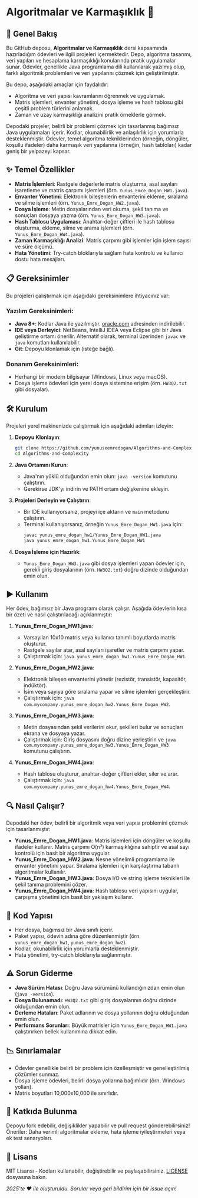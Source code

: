 # Algoritmalar ve Karmaşıklık 🚀

## 📖 Genel Bakış
Bu GitHub deposu, **Algoritmalar ve Karmaşıklık** dersi kapsamında hazırladığım ödevleri ve ilgili projeleri içermektedir. Depo, algoritma tasarımı, veri yapıları ve hesaplama karmaşıklığı konularında pratik uygulamalar sunar. Ödevler, genellikle Java programlama dili kullanılarak yazılmış olup, farklı algoritmik problemleri ve veri yapılarını çözmek için geliştirilmiştir.

Bu depo, aşağıdaki amaçlar için faydalıdır:
- Algoritma ve veri yapısı kavramlarını öğrenmek ve uygulamak.
- Matris işlemleri, envanter yönetimi, dosya işleme ve hash tablosu gibi çeşitli problem türlerini anlamak.
- Zaman ve uzay karmaşıklığı analizini pratik örneklerle görmek.

Depodaki projeler, belirli bir problemi çözmek için tasarlanmış bağımsız Java uygulamaları içerir. Kodlar, okunabilirlik ve anlaşılırlık için yorumlarla desteklenmiştir. Ödevler, temel algoritma tekniklerinden (örneğin, döngüler, koşullu ifadeler) daha karmaşık veri yapılarına (örneğin, hash tabloları) kadar geniş bir yelpazeyi kapsar.

## ✨ Temel Özellikler
- **Matris İşlemleri**: Rastgele değerlerle matris oluşturma, asal sayıları işaretleme ve matris çarpımı işlemleri (örn. `Yunus_Emre_Dogan_HW1.java`).
- **Envanter Yönetimi**: Elektronik bileşenlerin envanterini ekleme, sıralama ve silme işlemleri (örn. `Yunus_Emre_Dogan_HW2.java`).
- **Dosya İşleme**: Metin dosyalarından veri okuma, şekil tanıma ve sonuçları dosyaya yazma (örn. `Yunus_Emre_Dogan_HW3.java`).
- **Hash Tablosu Uygulaması**: Anahtar-değer çiftleri ile hash tablosu oluşturma, ekleme, silme ve arama işlemleri (örn. `Yunus_Emre_Dogan_HW4.java`).
- **Zaman Karmaşıklığı Analizi**: Matris çarpımı gibi işlemler için işlem sayısı ve süre ölçümü.
- **Hata Yönetimi**: Try-catch bloklarıyla sağlam hata kontrolü ve kullanıcı dostu hata mesajları.

## 📋 Gereksinimler
Bu projeleri çalıştırmak için aşağıdaki gereksinimlere ihtiyacınız var:

### Yazılım Gereksinimleri:
- **Java 8+**: Kodlar Java ile yazılmıştır. [oracle.com](https://www.oracle.com/java/technologies/javase-downloads.html) adresinden indirilebilir.
- **IDE veya Derleyici**: NetBeans, IntelliJ IDEA veya Eclipse gibi bir Java geliştirme ortamı önerilir. Alternatif olarak, terminal üzerinden `javac` ve `java` komutları kullanılabilir.
- **Git**: Depoyu klonlamak için (isteğe bağlı).

### Donanım Gereksinimleri:
- Herhangi bir modern bilgisayar (Windows, Linux veya macOS).
- Dosya işleme ödevleri için yerel dosya sistemine erişim (örn. `HW3Q2.txt` gibi dosyalar).

## 🛠️ Kurulum
Projeleri yerel makinenizde çalıştırmak için aşağıdaki adımları izleyin:

1. **Depoyu Klonlayın**:
   ```bash
   git clone https://github.com/yunuseemredogan/Algorithms-and-Complexity.git
   cd Algorithms-and-Complexity
   ```

2. **Java Ortamını Kurun**:
   - Java'nın yüklü olduğundan emin olun: `java -version` komutunu çalıştırın.
   - Gerekirse JDK'yı indirin ve PATH ortam değişkenine ekleyin.

3. **Projeleri Derleyin ve Çalıştırın**:
   - Bir IDE kullanıyorsanız, projeyi içe aktarın ve `main` metodunu çalıştırın.
   - Terminal kullanıyorsanız, örneğin `Yunus_Emre_Dogan_HW1.java` için:
     ```bash
     javac yunus_emre_dogan_hw1/Yunus_Emre_Dogan_HW1.java
     java yunus_emre_dogan_hw1.Yunus_Emre_Dogan_HW1
     ```

4. **Dosya İşleme için Hazırlık**:
   - `Yunus_Emre_Dogan_HW3.java` gibi dosya işlemleri yapan ödevler için, gerekli giriş dosyalarının (örn. `HW3Q2.txt`) doğru dizinde olduğundan emin olun.

## ▶️ Kullanım
Her ödev, bağımsız bir Java programı olarak çalışır. Aşağıda ödevlerin kısa bir özeti ve nasıl çalıştırılacağı açıklanmıştır:

1. **Yunus_Emre_Dogan_HW1.java**:
   - Varsayılan 10x10 matris veya kullanıcı tanımlı boyutlarda matris oluşturur.
   - Rastgele sayılar atar, asal sayıları işaretler ve matris çarpımı yapar.
   - Çalıştırmak için: `java yunus_emre_dogan_hw1.Yunus_Emre_Dogan_HW1`.

2. **Yunus_Emre_Dogan_HW2.java**:
   - Elektronik bileşen envanterini yönetir (rezistör, transistör, kapasitör, indüktör).
   - İsim veya sayıya göre sıralama yapar ve silme işlemleri gerçekleştirir.
   - Çalıştırmak için: `java com.mycompany.yunus_emre_dogan_hw2.Yunus_Emre_Dogan_HW2`.

3. **Yunus_Emre_Dogan_HW3.java**:
   - Metin dosyasından şekil verilerini okur, şekilleri bulur ve sonuçları ekrana ve dosyaya yazar.
   - Çalıştırmak için: Giriş dosyasını doğru dizine yerleştirin ve `java com.mycompany.yunus_emre_dogan_hw3.Yunus_Emre_Dogan_HW3` komutunu çalıştırın.

4. **Yunus_Emre_Dogan_HW4.java**:
   - Hash tablosu oluşturur, anahtar-değer çiftleri ekler, siler ve arar.
   - Çalıştırmak için: `java com.mycompany.yunus_emre_dogan_hw4.Yunus_Emre_Dogan_HW4`.

## 🔍 Nasıl Çalışır?
Depodaki her ödev, belirli bir algoritmik veya veri yapısı problemini çözmek için tasarlanmıştır:
- **Yunus_Emre_Dogan_HW1.java**: Matris işlemleri için döngüler ve koşullu ifadeler kullanır. Matris çarpımı O(n³) karmaşıklığına sahiptir ve asal sayı kontrolü için basit bir algoritma uygular.
- **Yunus_Emre_Dogan_HW2.java**: Nesne yönelimli programlama ile envanter yönetimi yapar. Sıralama işlemleri için karşılaştırma tabanlı algoritmalar kullanılır.
- **Yunus_Emre_Dogan_HW3.java**: Dosya I/O ve string işleme teknikleri ile şekil tanıma problemini çözer.
- **Yunus_Emre_Dogan_HW4.java**: Hash tablosu veri yapısını uygular, çarpışma yönetimi için basit bir yaklaşım kullanır.

## 🧱 Kod Yapısı
- Her dosya, bağımsız bir Java sınıfı içerir.
- Paket yapısı, ödevin adına göre düzenlenmiştir (örn. `yunus_emre_dogan_hw1`, `yunus_emre_dogan_hw2`).
- Kodlar, okunabilirlik için yorumlarla desteklenmiştir.
- Hata yönetimi, try-catch bloklarıyla sağlanmıştır.

## ⚠️ Sorun Giderme
- **Java Sürüm Hatası**: Doğru Java sürümünü kullandığınızdan emin olun (`java -version`).
- **Dosya Bulunamadı**: `HW3Q2.txt` gibi giriş dosyalarının doğru dizinde olduğundan emin olun.
- **Derleme Hataları**: Paket adlarının ve dosya yollarının doğru olduğundan emin olun.
- **Performans Sorunları**: Büyük matrisler için `Yunus_Emre_Dogan_HW1.java` çalıştırırken bellek kullanımına dikkat edin.

## 📉 Sınırlamalar
- Ödevler genellikle belirli bir problem için özelleşmiştir ve genelleştirilmiş çözümler sunmaz.
- Dosya işleme ödevleri, belirli dosya yollarına bağımlıdır (örn. Windows yolları).
- Matris boyutları 10,000x10,000 ile sınırlıdır.

## 🤝 Katkıda Bulunma
Depoyu fork edebilir, değişiklikler yapabilir ve pull request gönderebilirsiniz! Öneriler: Daha verimli algoritmalar ekleme, hata işleme iyileştirmeleri veya ek test senaryoları.

## 📜 Lisans
MIT Lisansı - Kodları kullanabilir, değiştirebilir ve paylaşabilirsiniz. [LICENSE](LICENSE) dosyasına bakın.

*2025'te ❤️ ile oluşturuldu. Sorular veya geri bildirim için bir issue açın!*
